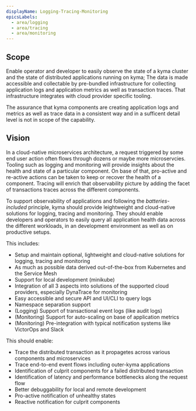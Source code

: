 ```yaml
---
displayName: Logging-Tracing-Monitoring
epicsLabels:
  - area/logging
  - area/tracing
  - area/monitoring
---
```


 ## Scope
Enable operator and developer to easily observe the state of a kyma cluster and the state of distributed applications running on kyma; The data is made accessible and collectable by pre-bundled infrastructure for collecting application logs and application metrics as well as transaction traces. That infrastructure integrates with cloud provider specific tooling.

The assurance that kyma components are creating application logs and metrics as well as trace data in a consistent way and in a sufficent detail level is not in scope of the capability.

 ## Vision
In a cloud-native microservices architecture, a request triggered by some end user action often flows through dozens or maybe more microservcies. Tooling such as logging and monitoring will provide insights about the health and state of a particular component. On base of that, pro-active and re-active actions can be taken to keep or recover the health of a component. Tracing will enrich that observability picture by adding the facet of transactions traces across the different components.

To support observability of applications and following the *batteries-included* principle, kyma should provide leightweight and cloud-native solutions for logging, tracing and monitoring. They should enable developers and operators to easily query all application health data across the different workloads, in an development environment as well as on productive setups.

This includes:
* Setup and maintain optional, lightweight and cloud-native solutions for logging, tracing and monitoring
* As much as possible data derived out-of-the-box from Kubernetes and the Service Mesh
* Support for local development (minikube)
* Integration of all 3 aspects into solutions of the supported cloud providers, especially DynaTrace for monitoring
* Easy accessible and secure API and UI/CLI to query logs
* Namespace separation support
* (Logging) Support of transactional event logs (like audit logs)
* (Monitoring) Support for auto-scaling on base of application metrics
* (Monitoring) Pre-integration with typical notification systems like VictorOps and Slack

This should enable:
* Trace the distributed transaction as it propagetes across various components and microservices
* Trace end-to-end event flows including outer-kyma applications
* Identification of culprit components for a failed distributed transaction
* Identification of latency and performance bottlenecks along the request flow
* Better debuggability for local and remote development
* Pro-active notification of unhealthy states
* Reactive notification for culprit components

